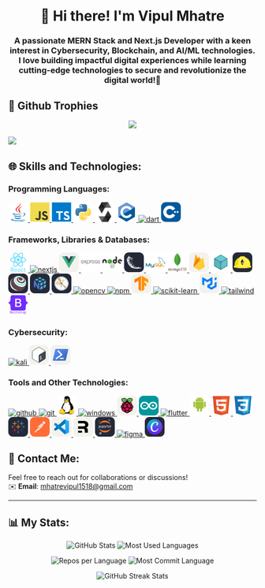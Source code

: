 <h1 align="center">👋 Hi there! I'm Vipul Mhatre</h1>
<h3 align="center">A passionate MERN Stack and Next.js Developer with a keen interest in Cybersecurity, Blockchain, and AI/ML technologies. I love building impactful digital experiences while learning cutting-edge technologies to secure and revolutionize the digital world!🚀</h3>

## 🔗 Github Trophies
<p align="center">
  <img src="https://github-profile-trophy.vercel.app/?username=Vipul-Mhatre&theme=darkhub">
</p>

<p>
  <a href="https://visitcount.itsvg.in">
    <img src="https://visitcount.itsvg.in/api?id=Vipul-Mhatre&label=Profile%20Views&color=1&icon=5&pretty=false" />
  </a>
</p>


## 🌐 **Skills and Technologies**:
### **Programming Languages**:
<p align="left"> 
  <a href="https://www.java.com" target="_blank"> <img src="https://raw.githubusercontent.com/devicons/devicon/master/icons/java/java-original.svg" alt="java" width="40" height="40"/> </a>
  <a href="https://www.javascript.com/" target="_blank"> <img src="https://raw.githubusercontent.com/devicons/devicon/master/icons/javascript/javascript-original.svg" alt="javascript" width="40" height="40"/> </a>
  <a href="https://www.typescriptlang.org/" target="_blank"> <img src="https://raw.githubusercontent.com/devicons/devicon/master/icons/typescript/typescript-original.svg" alt="typescript" width="40" height="40"/> </a>
  <a href="https://www.python.org" target="_blank"> <img src="https://raw.githubusercontent.com/devicons/devicon/master/icons/python/python-original.svg" alt="python" width="40" height="40"/> </a>
  <a href="https://soliditylang.org/" target="_blank"> <img src="https://raw.githubusercontent.com/devicons/devicon/master/icons/solidity/solidity-original.svg" alt="solidity" width="40" height="40"/> </a>
  <a href="https://www.cprogramming.com/" target="_blank"> <img src="https://raw.githubusercontent.com/devicons/devicon/master/icons/c/c-original.svg" alt="c" width="40" height="40"/> </a>
  <a href="https://dart.dev" target="_blank"> <img src="https://www.vectorlogo.zone/logos/dartlang/dartlang-icon.svg" alt="dart" width="40" height="40"/> </a>
  <a href="https://www.cpp-lang.org/" target="_blank"> <img src="https://github.com/tandpfun/skill-icons/raw/main/icons/CPP.svg" alt="cpp" width="40" height="40"/> </a>
</p>

### **Frameworks, Libraries & Databases**:
<p align="left">
  <a href="https://reactjs.org/" target="_blank"> <img src="https://raw.githubusercontent.com/devicons/devicon/master/icons/react/react-original-wordmark.svg" alt="react" width="40" height="40"/> </a>
  <a href="https://nextjs.org/" target="_blank"> <img src="https://cdn.jsdelivr.net/npm/simple-icons@v5/icons/nextdotjs.svg" alt="nextjs" width="40" height="40"/> </a>
    <a href="https://vuejs.org/" target="_blank"> <img src="https://github.com/tandpfun/skill-icons/raw/main/icons/VueJS-Light.svg" alt="vuejs" width="40" height="40"/> </a>
  <a href="https://expressjs.com/" target="_blank"> <img src="https://raw.githubusercontent.com/devicons/devicon/master/icons/express/express-original-wordmark.svg" alt="express" width="40" height="40"/> </a>
  <a href="https://nodejs.org" target="_blank"> <img src="https://raw.githubusercontent.com/devicons/devicon/master/icons/nodejs/nodejs-original-wordmark.svg" alt="nodejs" width="40" height="40"/> </a>
     <a href="https://flask.palletsprojects.com" target="_blank"> <img src="https://github.com/LelouchFR/skill-icons/raw/main/assets/flask-auto.svg" alt="flask" width="40" height="40"/> </a>
  <a href="https://www.mysql.com/" target="_blank"> <img src="https://raw.githubusercontent.com/devicons/devicon/master/icons/mysql/mysql-original-wordmark.svg" alt="mysql" width="40" height="40"/> </a>
  <a href="https://www.mongodb.com/" target="_blank"> <img src="https://raw.githubusercontent.com/devicons/devicon/master/icons/mongodb/mongodb-original-wordmark.svg" alt="mongodb" width="40" height="40"/> </a>
    <a href="https://firebase.google.com" target="_blank"> <img src="https://github.com/tandpfun/skill-icons/raw/main/icons/Firebase-Light.svg" alt="firebase" width="40" height="40"/> </a>
    <a href="https://www.ipfs.io" target="_blank"> <img src="https://github.com/tandpfun/skill-icons/raw/main/icons/IPFS-Light.svg" alt="ipfs" width="40" height="40"/> </a>
      <a href="https://hardhat.org" target="_blank"> <img src="https://github.com/LelouchFR/skill-icons/raw/main/assets/hardhat-auto.svg" alt="hardhat" width="40" height="40"/> </a>
          <a href="https://www.trufflesuite.com" target="_blank"> <img src="https://github.com/LelouchFR/skill-icons/raw/main/assets/truffle-auto.svg" alt="truffle" width="40" height="40"/> </a>
  <a href="https://numpy.org" target="_blank"> <img src="https://github.com/LelouchFR/skill-icons/raw/main/assets/numpy-auto.svg" alt="numpy" width="40" height="40"/> </a>
  <a href="https://matplotlib.org" target="_blank"> <img src="https://github.com/LelouchFR/skill-icons/raw/main/assets/matplotlib-auto.svg" alt="matplotlib" width="40" height="40"/> </a>
  <a href="https://opencv.org" target="_blank"> <img src="https://github.com/tandpfun/skill-icons/raw/main/icons/OpenCV-Light.svg" alt="opencv" width="40" height="40"/> </a>
  <a href="https://www.npmjs.com/" target="_blank"> <img src="https://github.com/tandpfun/skill-icons/raw/main/icons/Npm-Light.svg" alt="npm" width="40" height="40"/> </a>
  <a href="https://www.tensorflow.org/" target="_blank"> <img src="https://github.com/tandpfun/skill-icons/raw/main/icons/TensorFlow-Light.svg" alt="tensorflow" width="40" height="40"/> </a>
    <a href="https://scikit-learn.org/" target="_blank"> <img src="https://github.com/tandpfun/skill-icons/raw/main/icons/ScikitLearn-Dark.svg" alt="scikit-learn" width="40" height="40"/> </a>
        <a href="https://mui.com" target="_blank"> <img src="https://github.com/tandpfun/skill-icons/raw/main/icons/MaterialUI-Light.svg" alt="materialui" width="40" height="40"/> </a>
          <a href="https://tailwindcss.com/" target="_blank"> <img src="https://www.vectorlogo.zone/logos/tailwindcss/tailwindcss-icon.svg" alt="tailwind" width="40" height="40"/> </a>
  <a href="https://getbootstrap.com" target="_blank"> <img src="https://raw.githubusercontent.com/devicons/devicon/master/icons/bootstrap/bootstrap-plain-wordmark.svg" alt="bootstrap" width="40" height="40"/> </a>
</p>

### **Cybersecurity**:
<p align="left">
  <a href="https://www.kali.org" target="_blank"> <img src="https://github.com/tandpfun/skill-icons/raw/main/icons/Kali-Light.svg" alt="kali" width="40" height="40"/> </a>
    <a href="https://bash.cyberciti.biz" target="_blank"> <img src="https://github.com/tandpfun/skill-icons/raw/main/icons/Bash-Light.svg" alt="bash" width="40" height="40"/> </a>
      <a href="https://www.microsoft.com/en-us/powershell" target="_blank"> <img src="https://github.com/tandpfun/skill-icons/raw/main/icons/Powershell-Light.svg" alt="powershell" width="40" height="40"/> </a>
</p>

### **Tools and Other Technologies**:
<p align="left">
  <a href="https://github.com/" target="_blank"> <img src="https://upload.wikimedia.org/wikipedia/commons/9/91/Octicons-mark-github.svg" alt="github" width="40" height="40"/> </a>
    <a href="https://git-scm.com/" target="_blank" rel="noreferrer"> <img src="https://www.vectorlogo.zone/logos/git-scm/git-scm-icon.svg" alt="git" width="40" height="40"/> </a> 
  <a href="https://www.linux.org/" target="_blank" rel="noreferrer"> <img src="https://raw.githubusercontent.com/devicons/devicon/master/icons/linux/linux-original.svg" alt="linux" width="40" height="40"/> </a> 
    <a href="https://www.microsoft.com/en-us/windows" target="_blank"> <img src="https://github.com/tandpfun/skill-icons/raw/main/icons/Windows-Light.svg" alt="windows" width="40" height="40"/> </a>
  <a href="https://www.raspberrypi.org" target="_blank"> <img src="https://github.com/tandpfun/skill-icons/raw/main/icons/RaspberryPi-Light.svg" alt="raspberrypi" width="40" height="40"/> </a>
    <a href="https://www.arduino.cc" target="_blank"> <img src="https://github.com/tandpfun/skill-icons/raw/main/icons/Arduino.svg" alt="arduino" width="40" height="40"/> </a>
      <a href="https://flutter.dev" target="_blank"> <img src="https://www.vectorlogo.zone/logos/flutterio/flutterio-icon.svg" alt="flutter" width="40" height="40"/> </a>
    <a href="https://developer.android.com" target="_blank" rel="noreferrer"> <img src="https://raw.githubusercontent.com/devicons/devicon/master/icons/android/android-original-wordmark.svg" alt="android" width="40" height="40"/> </a> 
  <a href="https://html.com/" target="_blank"> <img src="https://raw.githubusercontent.com/devicons/devicon/master/icons/html5/html5-original.svg" alt="html" width="40" height="40"/> </a>
  <a href="https://www.w3.org/Style/CSS/" target="_blank"> <img src="https://raw.githubusercontent.com/devicons/devicon/master/icons/css3/css3-original.svg" alt="css" width="40" height="40"/> </a>
      <a href="https://www.tableau.com" target="_blank"> <img src="https://github.com/LelouchFR/skill-icons/raw/main/assets/tableau-auto.svg" alt="tableau" width="40" height="40"/> </a>
  <a href="https://www.postman.com" target="_blank"> <img src="https://github.com/tandpfun/skill-icons/raw/main/icons/Postman.svg" alt="postman" width="40" height="40"/> </a>
    <a href="https://github.com/" target="_blank"> <img src="https://github.com/tandpfun/skill-icons/raw/main/icons/VSCode-Light.svg" alt="vscode" width="40" height="40"/> </a>
  <a href="https://remix.run/" target="_blank"> <img src="https://github.com/tandpfun/skill-icons/raw/main/icons/Remix-Light.svg" alt="remix" width="40" height="40"/> </a>
  <a href="https://jupyter.org" target="_blank"> <img src="https://github.com/LelouchFR/skill-icons/raw/main/assets/jupyter-auto.svg" alt="jupyter" width="40" height="40"/> </a>
    <a href="https://www.figma.com/" target="_blank" rel="noreferrer"> <img src="https://www.vectorlogo.zone/logos/figma/figma-icon.svg" alt="figma" width="40" height="40"/> </a>
  <a href="https://www.canva.com" target="_blank"> <img src="https://github.com/LelouchFR/skill-icons/raw/main/assets/canva-auto.svg" alt="canva" width="40" height="40"/> </a>
</p>

## 📧 **Contact Me**:
Feel free to reach out for collaborations or discussions!  
✉️ **Email**: mhatrevipul1518@gmail.com

---

## 📊 **My Stats**:

<p align="center">
  <img src="https://github-readme-stats.vercel.app/api?username=Vipul-Mhatre&show_icons=true&theme=dark" alt="GitHub Stats" />
    <img src="https://github-readme-stats.vercel.app/api/top-langs/?username=Vipul-Mhatre&layout=compact&theme=dark&count_private=true&langs_count=8" alt="Most Used Languages" />
</p>

<p align="center">
  <img src="https://github-profile-summary-cards.vercel.app/api/cards/repos-per-language?username=Vipul-Mhatre&theme=github_dark" alt="Repos per Language" />
  <img src="https://github-profile-summary-cards.vercel.app/api/cards/most-commit-language?username=Vipul-Mhatre&theme=github_dark" alt="Most Commit Language" />
</p>

<p align="center">
  <img src="https://github-readme-streak-stats.herokuapp.com/?user=Vipul-Mhatre&theme=dark" alt="GitHub Streak Stats" />
</p>
